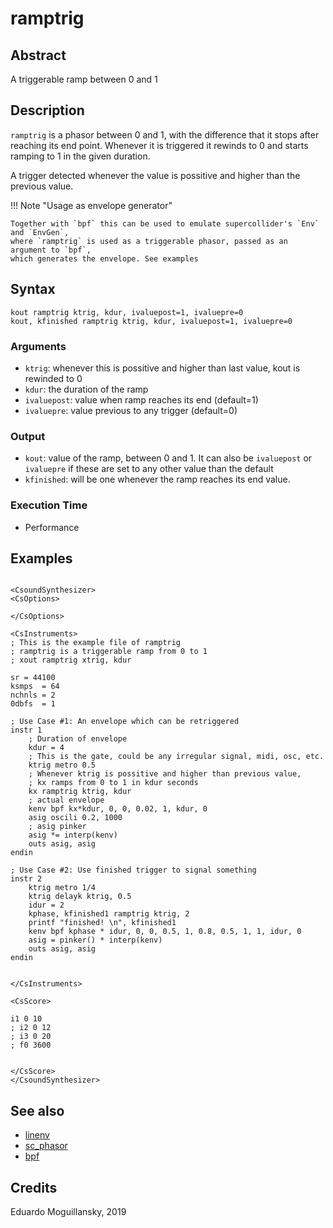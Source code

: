 # ramptrig

## Abstract

A triggerable ramp between 0 and 1


## Description

`ramptrig` is a phasor between 0 and 1, with the difference that it stops after
reaching its end point. Whenever it is triggered it rewinds to 0 and starts
ramping to 1 in the given duration. 

A trigger detected whenever the value is possitive and higher than the previous value.

!!! Note "Usage as envelope generator"

    Together with `bpf` this can be used to emulate supercollider's `Env` and `EnvGen`,
    where `ramptrig` is used as a triggerable phasor, passed as an argument to `bpf`,
    which generates the envelope. See examples
    

## Syntax

```csound
kout ramptrig ktrig, kdur, ivaluepost=1, ivaluepre=0
kout, kfinished ramptrig ktrig, kdur, ivaluepost=1, ivaluepre=0
```

### Arguments

* `ktrig`: whenever this is possitive and higher than last value, kout is rewinded to 0
* `kdur`: the duration of the ramp
* `ivaluepost`: value when ramp reaches its end (default=1)
* `ivaluepre`: value previous to any trigger (default=0)

### Output

* `kout`: value of the ramp, between 0 and 1. It can also be `ivaluepost` or `ivaluepre` if 
          these are set to any other value than the default
* `kfinished`: will be one whenever the ramp reaches its end value. 


### Execution Time

* Performance

## Examples


```csound 

<CsoundSynthesizer>
<CsOptions>

</CsOptions>

<CsInstruments>
; This is the example file of ramptrig
; ramptrig is a triggerable ramp from 0 to 1
; xout ramptrig xtrig, kdur

sr = 44100
ksmps  = 64
nchnls = 2
0dbfs  = 1

; Use Case #1: An envelope which can be retriggered
instr 1
    ; Duration of envelope
    kdur = 4
    ; This is the gate, could be any irregular signal, midi, osc, etc.    
    ktrig metro 0.5
    ; Whenever ktrig is possitive and higher than previous value, 
    ; kx ramps from 0 to 1 in kdur seconds
    kx ramptrig ktrig, kdur
    ; actual envelope
    kenv bpf kx*kdur, 0, 0, 0.02, 1, kdur, 0
    asig oscili 0.2, 1000
    ; asig pinker
    asig *= interp(kenv)
    outs asig, asig
endin

; Use Case #2: Use finished trigger to signal something
instr 2
    ktrig metro 1/4
    ktrig delayk ktrig, 0.5
    idur = 2
    kphase, kfinished1 ramptrig ktrig, 2
    printf "finished! \n", kfinished1
    kenv bpf kphase * idur, 0, 0, 0.5, 1, 0.8, 0.5, 1, 1, idur, 0
    asig = pinker() * interp(kenv)
    outs asig, asig
endin


</CsInstruments>

<CsScore>

i1 0 10
; i2 0 12
; i3 0 20
; f0 3600


</CsScore>
</CsoundSynthesizer>

```


## See also

* [linenv](linenv.md)
* [sc_phasor](https://csound.com/docs/manual/sc_phasor.html)
* [bpf](https://csound.com/docs/manual/bpf.html)

## Credits

Eduardo Moguillansky, 2019
